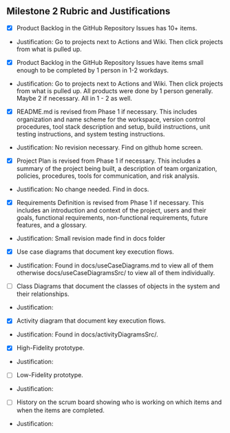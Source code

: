 ## Milestone 2 Rubric and Justifications

- [x] Product Backlog in the GitHub Repository Issues has 10+ items.
- Justification: Go to projects next to Actions and Wiki. Then click projects from what is pulled up.

- [x] Product Backlog in the GitHub Repository Issues have items small enough to be completed  by 1 person in 1-2 workdays.
- Justification: Go to projects next to Actions and Wiki. Then click projects from what is pulled up. All products were done by 1 person generally. Maybe 2 if necessary. All in 1 - 2 as well.

- [x] README.md is revised from Phase 1 if necessary. This includes organization and name scheme for the workspace, version control procedures, tool stack description and setup, build instructions, unit testing instructions, and system testing instructions.
- Justification: No revision necessary. Find on github home screen.

- [x] Project Plan is revised from Phase 1 if necessary. This includes a summary of the project being built, a description of team organization, policies, procedures, tools for communication, and risk analysis.
- Justification: No change needed. Find in docs.

- [x] Requirements Definition is revised from Phase 1 if necessary. This includes an introduction and context of the project, users and their goals, functional requirements, non-functional requirements, future features, and a glossary.
- Justification: Small revision made find in docs folder

- [x] Use case diagrams that document key execution flows.
- Justification: Found in docs/useCaseDiagrams.md to view all of them otherwise docs/useCaseDiagramsSrc/ to view all of them individually.

- [ ] Class Diagrams that document the classes of objects in the system and their relationships.
- Justification:

- [x] Activity diagram that document key execution flows.
- Justification: Found in docs/activityDiagramsSrc/.

- [x] High-Fidelity prototype.
- Justification:

- [ ] Low-Fidelity prototype.
- Justification:

- [ ] History on the scrum board showing who is working on which items and when the items are completed.
- Justification:


